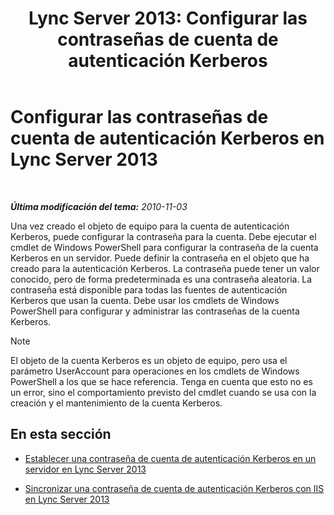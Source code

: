 ﻿---
title: 'Lync Server 2013: Configurar las contraseñas de cuenta de autenticación Kerberos'
TOCTitle: Configurar las contraseñas de cuenta de autenticación Kerberos
ms:assetid: b435f88e-4a77-4be7-b7e5-c17484303b74
ms:mtpsurl: https://technet.microsoft.com/es-es/library/Gg412870(v=OCS.15)
ms:contentKeyID: 48276408
ms.date: 01/07/2017
mtps_version: v=OCS.15
ms.translationtype: HT
---

# Configurar las contraseñas de cuenta de autenticación Kerberos en Lync Server 2013

 

_**Última modificación del tema:** 2010-11-03_

Una vez creado el objeto de equipo para la cuenta de autenticación Kerberos, puede configurar la contraseña para la cuenta. Debe ejecutar el cmdlet de Windows PowerShell para configurar la contraseña de la cuenta Kerberos en un servidor. Puede definir la contraseña en el objeto que ha creado para la autenticación Kerberos. La contraseña puede tener un valor conocido, pero de forma predeterminada es una contraseña aleatoria. La contraseña está disponible para todas las fuentes de autenticación Kerberos que usan la cuenta. Debe usar los cmdlets de Windows PowerShell para configurar y administrar las contraseñas de la cuenta Kerberos.


> [!NOTE]
> El objeto de la cuenta Kerberos es un objeto de equipo, pero usa el parámetro UserAccount para operaciones en los cmdlets de Windows PowerShell a los que se hace referencia. Tenga en cuenta que esto no es un error, sino el comportamiento previsto del cmdlet cuando se usa con la creación y el mantenimiento de la cuenta Kerberos.



## En esta sección

  - [Establecer una contraseña de cuenta de autenticación Kerberos en un servidor en Lync Server 2013](lync-server-2013-set-a-kerberos-authentication-account-password-on-a-server.md)

  - [Sincronizar una contraseña de cuenta de autenticación Kerberos con IIS en Lync Server 2013](lync-server-2013-synchronize-a-kerberos-authentication-account-password-to-iis.md)

